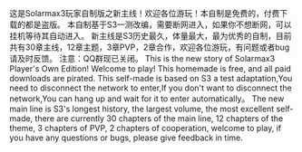 这是Solarmax3玩家自制版之新主线！欢迎各位游玩！本自制是免费的，付费下载的都是盗版。
本自制基于S3一测改编，需要断网进入，如果你不想断网，可以挂机等待其自动进入。
新主线是S3历史最久，体量最大，最为优秀的自制，目前共有30章主线，12章主题，3章PVP，2章合作，欢迎各位游玩，有问题或者bug请及时反馈。
注意：QQ群现已关闭。
This is the new story of Solarmax3 Player's Own Edition! Welcome to play! This homemade is free, and all paid downloads are pirated.
This self-made is based on S3 a test adaptation,You need to disconnect the network to enter,If you don't want to disconnect the network,You can hang up and wait for it to enter automatically。
The new main line is S3's longest history, the largest volume, the most excellent self-made, there are currently 30 chapters of the main line, 12 chapters of the theme, 3 chapters of PVP, 2 chapters of cooperation, welcome to play, if you have any questions or bugs, please give feedback in time.
